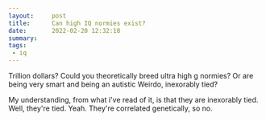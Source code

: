 ```yaml
---
layout:     post
title:      Can high IQ normies exist?
date:       2022-02-20 12:32:18
summary:    
tags:
 - iq
---
```


Trillion dollars? Could you theoretically breed ultra high g normies? Or are being very smart and being an autistic Weirdo, inexorably tied?

My understanding, from what i've read of it, is that they are inexorably tied. Well, they're tied. Yeah. They're correlated genetically, so no.